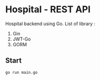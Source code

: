 # Hospital - REST API
Hospital backend using Go. List of library :
1. Gin
2. JWT-Go
3. GORM

## Start
`go run main.go`
